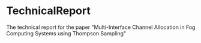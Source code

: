 # TechnicalReport
The technical report for the paper "Multi-Interface Channel Allocation in Fog Computing Systems using Thompson Sampling"
